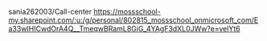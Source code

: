 sania262003/Call-center
https://mossschool-my.sharepoint.com/:u:/g/personal/802815_mossschool_onmicrosoft_com/Ea33wIHICwdOrA4Q__TmeqwBRamL8GiG_4YAgF3dXL0JWw?e=velYt6
